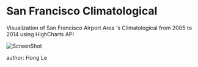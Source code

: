 San Francisco Climatological
============================
Visualization of San Francisco Airport Area 's Climatological from 2005 to 2014 using HighCharts API

![ScreenShot](https://raw.github.com/hongnhung1636/San-Francisco-Temperature-Visualization/blob/master/img/screenshot.png)

author: Hong Le
